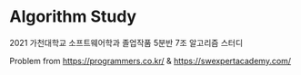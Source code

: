 # Algorithm Study

2021 가천대학교 소프트웨어학과 졸업작품 5분반 7조 알고리즘 스터디

Problem from https://programmers.co.kr/ & https://swexpertacademy.com/